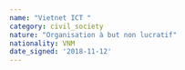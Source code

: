 ```yaml
---
name: "Vietnet ICT "
category: civil_society
nature: "Organisation à but non lucratif"
nationality: VNM
date_signed: '2018-11-12'
---
```

    